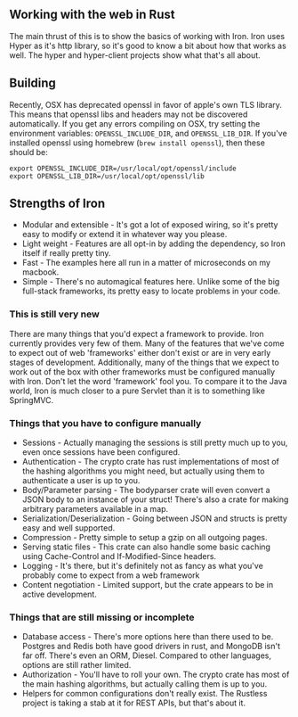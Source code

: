 Working with the web in Rust
------------------------------------

The main thrust of this is to show the basics of working with Iron. Iron uses Hyper as it's http library, so it's good to know a bit about how that works as well. The hyper and hyper-client projects show what that's all about.

## Building

Recently, OSX has deprecated openssl in favor of apple's own TLS library. This means that openssl libs and headers may not be discovered automatically. If you get any errors compiling on OSX, try setting the environment variables: `OPENSSL_INCLUDE_DIR`, and `OPENSSL_LIB_DIR`. If you've installed openssl using homebrew (`brew install openssl`), then these should be:

    export OPENSSL_INCLUDE_DIR=/usr/local/opt/openssl/include
    export OPENSSL_LIB_DIR=/usr/local/opt/openssl/lib

## Strengths of Iron

- Modular and extensible - It's got a lot of exposed wiring, so it's pretty easy to modify or extend it in whatever way you please.
- Light weight - Features are all opt-in by adding the dependency, so Iron itself if really pretty tiny.
- Fast - The examples here all run in a matter of microseconds on my macbook.
- Simple - There's no automagical features here. Unlike some of the big full-stack frameworks, its pretty easy to locate problems in your code.

### This is still very new

There are many things that you'd expect a framework to provide. Iron currently provides very few of them. Many of the features that we've come to expect out of web 'frameworks' either don't exist or are in very early stages of development. Additionally, many of the things that we expect to work out of the box with other frameworks must be configured manually with Iron. Don't let the word 'framework' fool you. To compare it to the Java world, Iron is much closer to a pure Servlet than it is to something like SpringMVC.

### Things that you have to configure manually

- Sessions - Actually managing the sessions is still pretty much up to you, even once sessions have been configured.
- Authentication - The crypto crate has rust implementations of most of the hashing algorithms you might need, but actually using them to authenticate a user is up to you.
- Body/Parameter parsing - The bodyparser crate will even convert a JSON body to an instance of your struct! There's also a crate for making arbitrary parameters available in a map.
- Serialization/Deserialization - Going between JSON and structs is pretty easy and well supported.
- Compression - Pretty simple to setup a gzip on all outgoing pages.
- Serving static files - This crate can also handle some basic caching using Cache-Control and If-Modified-Since headers.
- Logging - It's there, but it's definitely not as fancy as what you've probably come to expect from a web framework
- Content negotiation - Limited support, but the crate appears to be in active development.

### Things that are still missing or incomplete

- Database access - There's more options here than there used to be. Postgres and Redis both have good drivers in rust, and MongoDB isn't far off. There's even an ORM, Diesel. Compared to other languages, options are still rather limited.
- Authorization - You'll have to roll your own. The crypto crate has most of the main hashing algorithms, but actually calling them is up to you.
- Helpers for common configurations don't really exist. The Rustless project is taking a stab at it for REST APIs, but that's about it.
